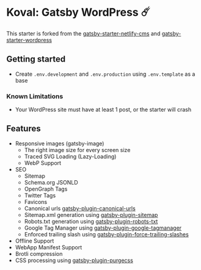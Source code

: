 # Koval: Gatsby WordPress ☄️

This starter is forked from the [gatsby-starter-netlify-cms](https://github.com/netlify-templates/gatsby-starter-netlify-cms) and [gatsby-starter-wordpress](https://github.com/GatsbyCentral/gatsby-starter-wordpress)

## Getting started

* Create `.env.development` and `.env.production` using `.env.template` as a base

### Known Limitations

* Your WordPress site must have at least 1 post, or the starter will crash

## Features

- Responsive images (gatsby-image)
  - The right image size for every screen size
  - Traced SVG Loading (Lazy-Loading)
  - WebP Support
- SEO
  - Sitemap
  - Schema.org JSONLD
  - OpenGraph Tags
  - Twitter Tags
  - Favicons
  - Canonical urls [gatsby-plugin-canonical-urls](https://github.com/gatsbyjs/gatsby/tree/master/packages/gatsby-plugin-canonical-urls)
  - Sitemap.xml generation using [gatsby-plugin-sitemap](https://www.npmjs.com/package/gatsby-plugin-sitemap)
  - Robots.txt generation using [gatsby-plugin-robots-txt](https://github.com/mdreizin/gatsby-plugin-robots-txt)
  - Google Tag Manager using [gatsby-plugin-google-tagmanager](https://github.com/gatsbyjs/gatsby/tree/master/packages/gatsby-plugin-google-tagmanager)
  - Enforced trailing slash using [gatsby-plugin-force-trailing-slashes](https://github.com/BayPhillips/gatsby-plugin-force-trailing-slashes)
- Offline Support
- WebApp Manifest Support
- Brotli compression
- CSS processing using [gatsby-plugin-purgecss](https://www.gatsbyjs.org/packages/gatsby-plugin-purgecss/)
